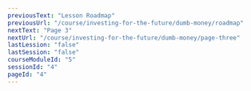 ```yaml
---
previousText: "Lesson Roadmap"
previousUrl: "/course/investing-for-the-future/dumb-money/roadmap"
nextText: "Page 3"
nextUrl: "/course/investing-for-the-future/dumb-money/page-three"
lastLession: "false"
lastSession: "false"
courseModuleId: "5"
sessionId: "4"
pageId: "4"
---
```



<sparkle-animation-player src="./animation1/m4l3_part1.js" composition="6F53CC10F2C81940927BA93AF8372292"></sparkle-animation-player>
